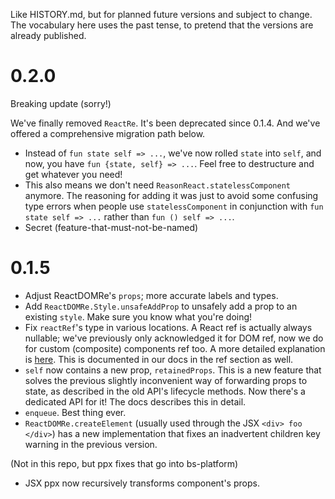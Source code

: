 Like HISTORY.md, but for planned future versions and subject to change. The vocabulary here uses the past tense, to pretend that the versions are already published.

# 0.2.0

Breaking update (sorry!)

We've finally removed `ReactRe`. It's been deprecated since 0.1.4. And we've offered a comprehensive migration path below.

- Instead of `fun state self => ...`, we've now rolled `state` into `self`, and now, you have `fun {state, self} => ...`. Feel free to destructure and get whatever you need!
- This also means we don't need `ReasonReact.statelessComponent` anymore. The reasoning for adding it was just to avoid some confusing type errors when people use `statelessComponent` in conjunction with `fun state self => ...` rather than `fun () self => ...`.
- Secret (feature-that-must-not-be-named)

# 0.1.5

- Adjust ReactDOMRe's `props`; more accurate labels and types.
- Add `ReactDOMRe.Style.unsafeAddProp` to unsafely add a prop to an existing `style`. Make sure you know what you're doing!
- Fix `reactRef`'s type in various locations. A React ref is actually always nullable; we've previously only acknowledged it for DOM ref, now we do for custom (composite) components ref too. A more detailed explanation is [here](https://github.com/facebook/react/issues/9328#issuecomment-298438237). This is documented in our docs in the ref section as well.
- `self` now contains a new prop, `retainedProps`. This is a new feature that solves the previous slightly inconvenient way of forwarding props to state, as described in the old API's lifecycle methods. Now there's a dedicated API for it! The docs describes this in detail.
- `enqueue`. Best thing ever.
- `ReactDOMRe.createElement` (usually used through the JSX `<div> foo </div>`) has a new implementation that fixes an inadvertent children key warning in the previous version.

(Not in this repo, but ppx fixes that go into bs-platform)
- JSX ppx now recursively transforms component's props.
